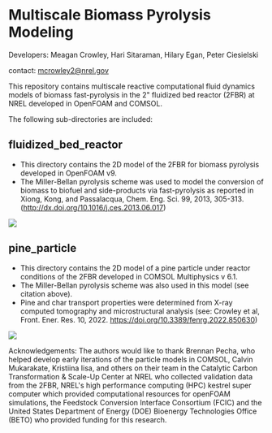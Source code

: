 # Multiscale Biomass Pyrolysis Modeling
Developers: Meagan Crowley, Hari Sitaraman, Hilary Egan, Peter Ciesielski 

contact: mcrowley2@nrel.gov

This repository contains multiscale reactive computational fluid dynamics models of biomass fast-pyrolysis in the 2" fluidized bed reactor (2FBR) at NREL developed in OpenFOAM and COMSOL. 

The following sub-directories are included:
## fluidized_bed_reactor
- This directory contains the 2D model of the 2FBR for biomass pyrolysis developed in OpenFOAM v9.
- The Miller-Bellan pyrolysis scheme was used to model the conversion of biomass to biofuel and side-products via fast-pyrolysis as reported in Xiong, Kong, and Passalacqua, Chem. Eng. Sci. 99, 2013, 305-313. (http://dx.doi.org/10.1016/j.ces.2013.06.017)
<img src="./fluidized_bed_reactor/2FBR.gif"/>

## pine_particle
- This directory contains the 2D model of a pine particle under reactor conditions of the 2FBR developed in COMSOL Multiphysics v 6.1.
- The Miller-Bellan pyrolysis scheme was also used in this model (see citation above).
- Pine and char transport properties were determined from X-ray computed tomography and microstructural analysis (see: Crowley et al, Front. Ener. Res. 10, 2022. https://doi.org/10.3389/fenrg.2022.850630)
<img src="./pine_particle/bigparticle_temperature.gif"/>


Acknowledgements: The authors would like to thank Brennan Pecha, who helped develop early iterations of the particle models in COMSOL, Calvin Mukarakate, Kristiina Iisa, and others on their team in the Catalytic Carbon Transformation & Scale-Up Center at NREL who collected validation data from the 2FBR, NREL's high performance computing (HPC) kestrel super computer which provided computational resources for openFOAM simulations, the Feedstock Conversion Interface Consortium (FCIC) and the United States Department of Energy (DOE) Bioenergy Technologies Office (BETO) who provided funding for this research.
